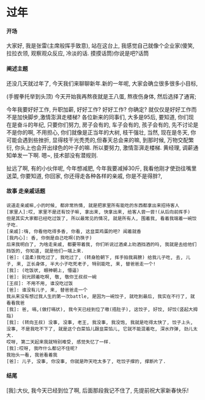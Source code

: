 # 过年
#### 开场

大家好, 我是张雷(主席般挥手致意), 站在这台上, 我感觉自己就像个企业家(傻笑, 拉拉衣领, 观察观众反应, 冷淡的话. 摸摸话筒)你说是吧?话筒

#### 阐述主题

还没几天就过年了, 今天我们来聊聊新年.新的一年呢, 大家会确立很多很多小目标,

 (手握拳托举到头顶)  今天开始我再熬夜就是王八蛋, 熬夜伤身体, 然后选择了通宵;

 今年我要好好工作, 升职加薪, 好好工作? 好好工作? 你确定? 就仅仅是好好工作而不是加快脚步,激情澎湃走楼梯? 各位新来的同事们, 大多是95后, 要知道, 你们现在是奋斗的年纪, 只要你们努力, 房子会有的, 车子会有的, 孩子会有的, 先不讨论是不是你的啊, 不用担心, 你们就像是正当年的大树, 枝干强壮, 当然, 现在是冬天, 你可能会遇到些挫折, 显得枝干光秃秃的,但春天总会来的嘛, 到那时候, 万物交配繁衍, 你头上也会开出绿色的叶子的嘛. 所以要努力, 激情澎湃走楼梯. 黄经理, 调薪通知单发一下啊. 嗯~, 技术部没有潜规则.

扯远了啊, 有的小伙伴呢, 今年想减肥, 今年我要减掉30斤, 我看他刚才使劲往嘴里送菜, 你要知道, 你回家, 你还得走各种各样的亲戚, 你是不是得胖?, 

#### 故事 走亲戚话题

```
说道走亲戚嘛,小的时候, 都非常热情, 就是把家里所有能吃的东西都拿出来招待客人
[家里人]:哎, 家里不是还有饺子嘛, 拿出来, 快拿出来, 给客人尝一尝!(从后向前挥手)
但是其实大家都已经吃过饭了, 所以最常见的情况, 就是所有人, 围着我, 看着我端着一碗饺子吃.
[亲戚]:嗨, 你看他吃得多香, 你看, 这韭菜鸡蛋的吧? 闻着就香
[我内心]: 香, 你倒是自己吃啊(扔筷子)
后来我明白了, 为啥走亲戚, 都要带着我, 你们听说过酒桌上劝酒挡酒的吗, 我就是去给他们挡饭的, 你知道, 就是他们一端上来.
[爸]: (温柔)我吃过了, 我吃过了, (转身脸朝下, 挥手拍我肩膀) 给我儿子吃, 去, 儿子, 来, 正长身体, 半大小子吃死老子, 特别能吃, 来, 替爸爸走一个!
[我]: (吃饭状, 眼神朝上, 懵逼)
[爸]: 别光顾着吃啊, 敬, 敬你王叔叔一碗
[王叔]: 不用不用, 谁没吃过饭
[爸]: 谁没有儿子, 来, 替爸爸走一个
我从来没有想过我人生的第一次battle, 是因为一碗饺子, 就吃到最后, 我实在不行了, 就看看我爸
[我]: 爸, 嗝,(做打嗝状), 我今天已经到位了嗷(捂肚子), 这饺子, 好饺, 好饺(竖起大拇指)
[我]: (转向王叔) 没事, 没事, 老王, 我没事, 我没饱, 我就是吃得太快了, 饺子上头, 没事, 不是我吃不下了, 就是这个白菜馅儿跟韭菜馅儿, 它就不能混着吃, 深水炸弹, 劲儿太大.
哎呀, 第二天起来我就特别难受, 感觉失忆了一样.
[我]:哎呀, 我咋什么都记不住呢?
我抬头一看, 我爸看着我
[爸]: 儿子, 没事, 你没事, 你就是昨天吃太多了, 吃饺子撑的, 撑断片了.
```



#### 结尾

\[我]:大伙, 我今天已经到位了啊, 后面那段我记不住了, 先提前祝大家新春快乐! 

​    